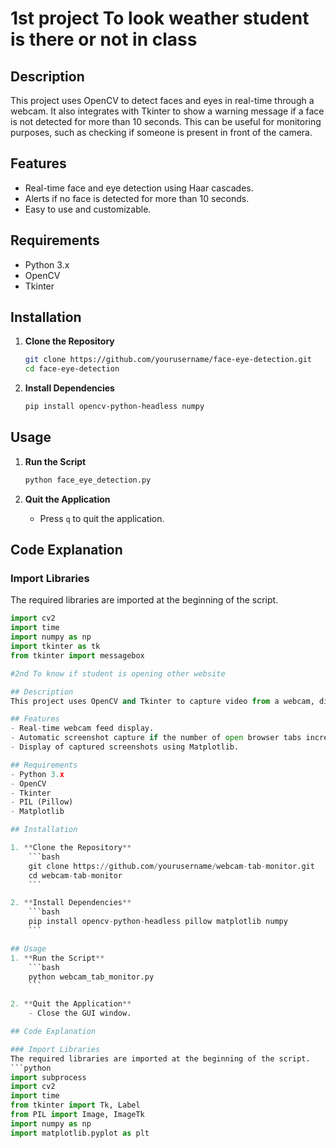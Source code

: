 # 1st project To look weather student is there or not in class 

## Description
This project uses OpenCV to detect faces and eyes in real-time through a webcam. It also integrates with Tkinter to show a warning message if a face is not detected for more than 10 seconds. This can be useful for monitoring purposes, such as checking if someone is present in front of the camera.

## Features
- Real-time face and eye detection using Haar cascades.
- Alerts if no face is detected for more than 10 seconds.
- Easy to use and customizable.

## Requirements
- Python 3.x
- OpenCV
- Tkinter

## Installation

1. **Clone the Repository**
    ```bash
    git clone https://github.com/yourusername/face-eye-detection.git
    cd face-eye-detection
    ```

2. **Install Dependencies**
    ```bash
    pip install opencv-python-headless numpy
    ```

## Usage
1. **Run the Script**
    ```bash
    python face_eye_detection.py
    ```

2. **Quit the Application**
    - Press `q` to quit the application.

## Code Explanation

### Import Libraries
The required libraries are imported at the beginning of the script.
```python
import cv2
import time
import numpy as np
import tkinter as tk
from tkinter import messagebox

#2nd To know if student is opening other website

## Description
This project uses OpenCV and Tkinter to capture video from a webcam, display it in a GUI, and monitor the number of open browser tabs. If the number of open tabs increases, the application captures a screenshot from the webcam.

## Features
- Real-time webcam feed display.
- Automatic screenshot capture if the number of open browser tabs increases.
- Display of captured screenshots using Matplotlib.

## Requirements
- Python 3.x
- OpenCV
- Tkinter
- PIL (Pillow)
- Matplotlib

## Installation

1. **Clone the Repository**
    ```bash
    git clone https://github.com/yourusername/webcam-tab-monitor.git
    cd webcam-tab-monitor
    ```

2. **Install Dependencies**
    ```bash
    pip install opencv-python-headless pillow matplotlib numpy
    ```

## Usage
1. **Run the Script**
    ```bash
    python webcam_tab_monitor.py
    ```

2. **Quit the Application**
    - Close the GUI window.

## Code Explanation

### Import Libraries
The required libraries are imported at the beginning of the script.
```python
import subprocess
import cv2
import time
from tkinter import Tk, Label
from PIL import Image, ImageTk
import numpy as np
import matplotlib.pyplot as plt
